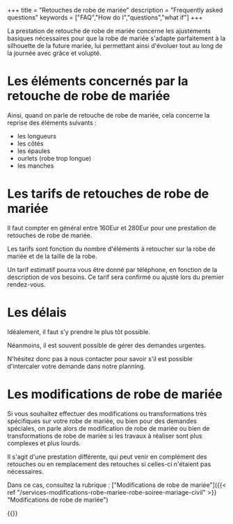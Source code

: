 +++
title = "Retouches de robe de mariée"
description = "Frequently asked questions"
keywords = ["FAQ","How do I","questions","what if"]
+++

La prestation de retouche de robe de mariée concerne les ajustements basiques nécessaires pour que la robe de mariée s'adapte parfaitement à la silhouette de la future mariée, lui permettant ainsi d'évoluer tout au long de la journée avec grâce et volupté.

Les éléments concernés par la retouche de robe de mariée
===

Ainsi, quand on parle de retouche de robe de mariée, cela concerne la reprise des éléments suivants : 
- les longueurs
- les côtés
- les épaules
- ourlets (robe trop longue)
- les manches

Les tarifs de retouches de robe de mariée
===
Il faut compter en général entre 160Eur et 280Eur pour une prestation de retouches de robe de mariée.

Les tarifs sont fonction du nombre d'éléments à retoucher sur la robe de mariée et de la taille de la robe. 

Un tarif estimatif pourra vous être donné par téléphone, en fonction de la description de vos besoins. Ce tarif sera confirmé ou ajusté lors du premier rendez-vous.

Les délais
===
Idéalement, il faut s'y prendre le plus tôt possible.

Néanmoins, il est souvent possible de gérer des demandes urgentes.

N'hésitez donc pas à nous contacter pour savoir s'il est possible d'intercaler votre demande dans notre planning.

Les modifications de robe de mariée
===
Si vous souhaitez effectuer des modifications ou transformations très spécifiques sur votre robe de mariée, ou bien pour des demandes spéciales, on parle alors de modification de robe de mariée ou bien de transformations de robe de mariée si les travaux à réaliser sont plus complexes et plus lourds.

Il s'agit d'une prestation différente, qui peut venir en complément des retouches ou en remplacement des retouches si celles-ci n'étaient pas nécessaires.

Dans ce cas, consultez la rubrique : ["Modifications de robe de mariée"]({{< ref "/services-modifications-robe-mariee-robe-soiree-mariage-civil" >}} "Modifications de robe de mariée")

{{<contact>}}
